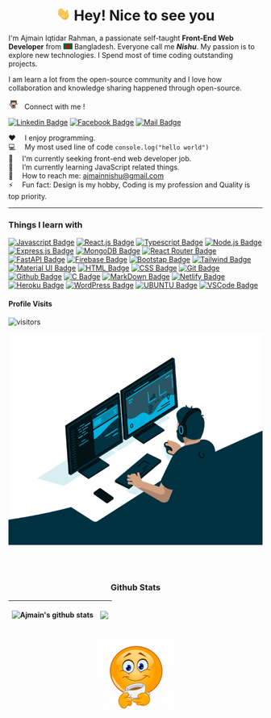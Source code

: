 <h1 align="center"><img src="assets/hi.gif" width="28px" alt="hi"> Hey! Nice to see you</h1>

<p>I'm Ajmain Iqtidar Rahman, a passionate self-taught <b>Front-End Web Developer</b> from <img src="assets/bangladesh.png" width="18"/> Bangladesh. Everyone call me <b><i>Nishu</i></b>. My passion is to explore new technologies. I Spend most of time coding outstanding projects.<p></p>I am learn a lot from the open-source community and I love how collaboration and knowledge sharing happened through open-source.</p>


<img src="assets/jumping.gif" width="20px" alt="jumping github logo"> &nbsp;&nbsp;Connect with me !

[![Linkedin Badge](https://img.shields.io/badge/LinkedIn-0077B5?style=for-the-badge&logo=linkedin&logoColor=white)](https://www.linkedin.com/in/ajmainnishu/) [![Facebook Badge](https://img.shields.io/badge/Facebook-1877F2?style=for-the-badge&logo=facebook&logoColor=white)](https://www.facebook.com/ajmain.nishu7/) [![Mail Badge](https://img.shields.io/badge/Gmail-D14836?style=for-the-badge&logo=gmail&logoColor=white)](mailto:ajmainnishu@gmail.com)


:hearts: &emsp;I enjoy programming.<br/>
:computer: &emsp;My most used line of code `console.log("hello world")`<br/>
💼 &emsp;I'm currently seeking front-end web developer job.<br/>
🌱 &emsp;I’m currently learning JavaScript related things.<br/>
:e-mail: &emsp;How to reach me: ajmainnishu@gmail.com<br/>
⚡ &emsp;Fun fact: Design is my hobby, Coding is my profession and Quality is top priority.

------------


### Things I learn with
[![Javascript Badge](https://img.shields.io/badge/-Javascript-F0DB4F?style=for-the-badge&labelColor=black&logo=javascript&logoColor=F0DB4F)](#) [![React.js Badge](https://img.shields.io/badge/-React.JS-61DBFB?style=for-the-badge&labelColor=black&logo=react&logoColor=61DBFB)](#) [![Typescript Badge](https://img.shields.io/badge/-Typescript-007acc?style=for-the-badge&labelColor=black&logo=typescript&logoColor=007acc)](#) [![Node.js Badge](https://img.shields.io/badge/-Node.js-3C873A?style=for-the-badge&labelColor=black&logo=node.js&logoColor=3C873A)](#) [![Express.js Badge](https://img.shields.io/badge/Express.js-000000?style=for-the-badge&logo=express&logoColor=white)](#) [![MongoDB Badge](https://img.shields.io/badge/MongoDB-4EA94B?style=for-the-badge&logo=mongodb&logoColor=white)](#) [![React Router Badge](https://img.shields.io/badge/React_Router-CA4245?style=for-the-badge&logo=react-router&logoColor=white)](#) [![FastAPI Badge](https://img.shields.io/badge/Rest_API-005571?style=for-the-badge&logo=restfulapi)](#) [![Firebase Badge](https://img.shields.io/badge/firebase-%23039BE5.svg?style=for-the-badge&logo=firebase)](#) [![Bootstap Badge](https://img.shields.io/badge/bootstrap-%23563D7C.svg?style=for-the-badge&logo=bootstrap&logoColor=white)](#) [![Tailwind Badge](https://img.shields.io/badge/Tailwind%20CSS-092749?style=for-the-badge&logo=tailwindcss&logoColor=06B6D4&labelColor=000000)](#) [![Material UI Badge](https://img.shields.io/badge/MUI-%230081CB.svg?style=for-the-badge&logo=material-ui&logoColor=white)](#) [![HTML Badge](https://img.shields.io/badge/HTML5-E34F26?style=for-the-badge&logo=html5&logoColor=white)](#) [![CSS Badge](https://img.shields.io/badge/CSS3-1572B6?style=for-the-badge&logo=css3&logoColor=white)](#) [![Git Badge](https://img.shields.io/badge/Git-F05032?style=for-the-badge&logo=git&logoColor=white)](#) [![Github Badge](https://img.shields.io/badge/GitHub-100000?style=for-the-badge&logo=github&logoColor=white)](#) [![C Badge](https://img.shields.io/badge/C-00599C?style=for-the-badge&logo=c&logoColor=white)](#) [![MarkDown Badge](https://img.shields.io/badge/Markdown-000000?style=for-the-badge&logo=markdown&logoColor=white)](#) [![Netlify Badge](https://img.shields.io/badge/Netlify-00C7B7?style=for-the-badge&logo=netlify&logoColor=white)](#) [![Heroku Badge](https://img.shields.io/badge/Heroku-430098?style=for-the-badge&logo=heroku&logoColor=white)](#) [![WordPress Badge](https://img.shields.io/badge/WordPress-%23117AC9.svg?style=for-the-badge&logo=WordPress&logoColor=white)](#) [![UBUNTU Badge](https://img.shields.io/badge/Ubuntu-E95420?style=for-the-badge&logo=ubuntu&logoColor=white)](#) [![VSCode Badge](https://img.shields.io/badge/Visual_Studio-5C2D91?style=for-the-badge&logo=visual%20studio&logoColor=white)](#)


#### Profile Visits
![visitors](https://gpvc.arturio.dev/ajmain-nishu)


<p align="center" ><img alt="computer coding a men" src="assets/code.gif?raw=true" width="600" height="420" /></p>


<br/>
<br/>
<h3 align="center">Github Stats</h3>

| <p><img align="center" src="https://github-readme-stats.vercel.app/api?username=ajmain-nishu&show_icons=true&include_all_commits=true&theme=buefy&hide_border=true" alt="Ajmain's github stats" /></p> | <p><img align="center" src="https://github-readme-stats.vercel.app/api/top-langs/?username=ajmain-nishu&layout=compact&theme=buefy&hide_border=true" /></p> |
| ------------- | ------------- |


<p align="center"><img src="assets/coffee-smile.gif" width="150px" alt="smile emoji with coffee"></p>